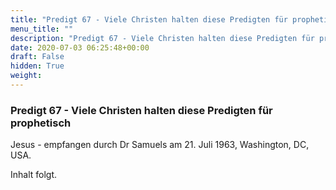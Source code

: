 ```yaml
---
title: "Predigt 67 - Viele Christen halten diese Predigten für prophetisch"
menu_title: ""
description: "Predigt 67 - Viele Christen halten diese Predigten für prophetisch"
date: 2020-07-03 06:25:48+00:00
draft: False
hidden: True
weight:
---
```

### Predigt 67 - Viele Christen halten diese Predigten für prophetisch

Jesus - empfangen durch Dr Samuels am 21. Juli 1963, Washington, DC, USA.

Inhalt folgt.
